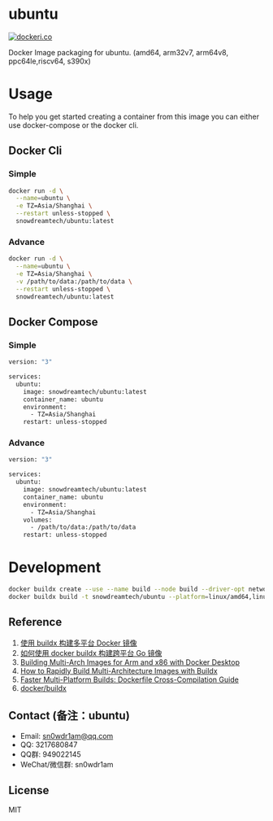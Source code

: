 # ubuntu

[![dockeri.co](https://dockerico.blankenship.io/image/snowdreamtech/ubuntu)](https://hub.docker.com/r/snowdreamtech/ubuntu)

Docker Image packaging for ubuntu. (amd64, arm32v7, arm64v8, ppc64le,riscv64, s390x)

# Usage

To help you get started creating a container from this image you can either use docker-compose or the docker cli.

## Docker Cli

### Simple

```bash
docker run -d \
  --name=ubuntu \
  -e TZ=Asia/Shanghai \
  --restart unless-stopped \
  snowdreamtech/ubuntu:latest
```

### Advance

```bash
docker run -d \
  --name=ubuntu \
  -e TZ=Asia/Shanghai \
  -v /path/to/data:/path/to/data \
  --restart unless-stopped \
  snowdreamtech/ubuntu:latest
```

## Docker Compose

### Simple

```bash
version: "3"

services:
  ubuntu:
    image: snowdreamtech/ubuntu:latest
    container_name: ubuntu
    environment:
      - TZ=Asia/Shanghai
    restart: unless-stopped
```

### Advance

```bash
version: "3"

services:
  ubuntu:
    image: snowdreamtech/ubuntu:latest
    container_name: ubuntu
    environment:
      - TZ=Asia/Shanghai
    volumes:
      - /path/to/data:/path/to/data
    restart: unless-stopped
```

# Development

```bash
docker buildx create --use --name build --node build --driver-opt network=host
docker buildx build -t snowdreamtech/ubuntu --platform=linux/amd64,linux/arm/v7,linux/arm64,linux/ppc64le,linux/riscv64,linux/s390x . --push
```

## Reference

1. [使用 buildx 构建多平台 Docker 镜像](https://icloudnative.io/posts/multiarch-docker-with-buildx/)
1. [如何使用 docker buildx 构建跨平台 Go 镜像](https://waynerv.com/posts/building-multi-architecture-images-with-docker-buildx/#buildx-%E7%9A%84%E8%B7%A8%E5%B9%B3%E5%8F%B0%E6%9E%84%E5%BB%BA%E7%AD%96%E7%95%A5)
1. [Building Multi-Arch Images for Arm and x86 with Docker Desktop](https://www.docker.com/blog/multi-arch-images/)
1. [How to Rapidly Build Multi-Architecture Images with Buildx](https://www.docker.com/blog/how-to-rapidly-build-multi-architecture-images-with-buildx/)
1. [Faster Multi-Platform Builds: Dockerfile Cross-Compilation Guide](https://www.docker.com/blog/faster-multi-platform-builds-dockerfile-cross-compilation-guide/)
1. [docker/buildx](https://github.com/docker/buildx)

## Contact (备注：ubuntu)

* Email: sn0wdr1am@qq.com
* QQ: 3217680847
* QQ群: 949022145
* WeChat/微信群: sn0wdr1am

## License

MIT

